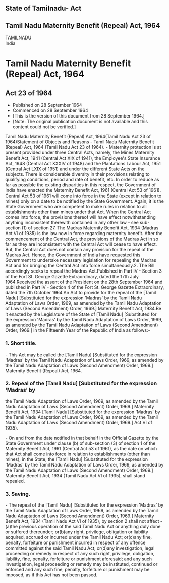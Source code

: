 ## State of Tamilnadu- Act

## Tamil Nadu Maternity Benefit (Repeal) Act, 1964

TAMILNADU  
India

# Tamil Nadu Maternity Benefit (Repeal) Act, 1964

## Act 23 of 1964

  * Published on 28 September 1964 
  * Commenced on 28 September 1964 
  * [This is the version of this document from 28 September 1964.] 
  * [Note: The original publication document is not available and this content could not be verified.] 

Tamil Nadu Maternity Benefit (Repeal) Act, 1964(Tamil Nadu Act 23 of
1964)Statement of Objects and Reasons - Tamil Nadu Maternity Benefit (Repeal)
Act, 1964 (Tamil Nadu Act 23 of 1964). - Maternity protection is at present
provided under three Central Acts, namely, the Mines Maternity Benefit Act,
1941 (Central Act XIX of 1941), the Employee's State Insurance Act, 1948
(Central Act XXXIV of 1948) and the Plantations Labour Act, 1951 (Central Act
LXIX of 1951) and under the different State Acts on the subjects. There is
considerable diversity in their provisions relating to qualifying conditions,
period and rate of benefit, etc. In order to reduce as far as possible the
existing disparities in this respect, the Government of India have enacted the
Maternity Benefit Act, 1961 (Central Act 53 of 1961). Central Act 53 of 1961
will come into force in the State (except in relation to mines) only on a date
to be notified by the State Government. Again, it is the State Government who
are competent to make rules in relation to all establishments other than mines
under that Act. When the Central Act comes into force, the provisions thereof
will have effect notwithstanding anything inconsistent therewith contained in
any other law - see sub-section (1) of section 27. The Madras Maternity
Benefit Act, 1934 (Madras Act VI of 1935) is the law now in force regarding
maternity benefit. After the commencement of the Central Act, the provisions
of the Madras Act in so far as they are inconsistent with the Central Act will
cease to have effect. But, the Central Act does not contain any provision for
the repeal of the Madras Act. Hence, the Government of India have requested
this Government to undertake necessary legislation for repealing the Madras
Act and for bringing the Central Act into force simultaneously.2\. The Bill
accordingly seeks to repeal the Madras Act.Published in Part IV - Section 3 of
the Fort St. George Gazette Extraordinary, dated the 17th July 1964.Received
the assent of the President on the 28th September 1964 and published in Part
IV - Section 4 of the Fort St. George Gazette Extraordinary, dated the 7th
October 1964.An Act to provide for the repeal of the [Tamil Nadu] [Substituted
for the expression 'Madras' by the Tamil Nadu Adaptation of Laws Order, 1969,
as amended by the Tamil Nadu Adaptation of Laws (Second Amendment) Order,
1969.] Maternity Benefit Act, 1934.Be it enacted by the Legislature of the
State of [Tamil Nadu] [Substituted for the expression 'Madras' by the Tamil
Nadu Adaptation of Laws Order, 1969, as amended by the Tamil Nadu Adaptation
of Laws (Second Amendment) Order, 1969.] in the Fifteenth Year of the Republic
of India as follows:-

### 1. Short title.

\- This Act may be called the [Tamil Nadu] [Substituted for the expression
'Madras' by the Tamil Nadu Adaptation of Laws Order, 1969, as amended by the
Tamil Nadu Adaptation of Laws (Second Amendment) Order, 1969.] Maternity
Benefit (Repeal) Act, 1964.

### 2. Repeal of the [Tamil Nadu] [Substituted for the expression 'Madras' by
the Tamil Nadu Adaptation of Laws Order, 1969, as amended by the Tamil Nadu
Adaptation of Laws (Second Amendment) Order, 1969.] Maternity Benefit Act,
1934 [Tamil Nadu] [Substituted for the expression 'Madras' by the Tamil Nadu
Adaptation of Laws Order, 1969, as amended by the Tamil Nadu Adaptation of
Laws (Second Amendment) Order, 1969.] Act VI of 1935).

\- On and from the date notified in that behalf in the Official Gazette by the
State Government under clause (b) of sub-section (3) of section 1 of the
Maternity Benefit Act, 1961 (Central Act 53 of 1961), as the date on which
that Act shall come into force in relation to establishments (other than
mines), in the State, the [Tamil Nadu] [Substituted for the expression
'Madras' by the Tamil Nadu Adaptation of Laws Order, 1969, as amended by the
Tamil Nadu Adaptation of Laws (Second Amendment) Order, 1969.] Maternity
Benefit Act, 1934 (Tamil Nadu Act VI of 1935), shall stand repealed.

### 3. Saving.

\- The repeal of the [Tamil Nadu] [Substituted for the expression 'Madras' by
the Tamil Nadu Adaptation of Laws Order, 1969, as amended by the Tamil Nadu
Adaptation of Laws (Second Amendment) Order, 1969.] Maternity Benefit Act,
1934 (Tamil Nadu Act VI of 1935), by section 2 shall not affect -(a)the
previous operation of the said Tamil Nadu Act or anything duly done or
suffered thereunder; or(b)any right, privilege, obligation or liability
acquired, accrued or incurred under the Tamil Nadu Act; or(c)any fine,
penalty, forfeiture or punishment incurred in respect of any offence committed
against the said Tamil Nadu Act; or(d)any investigation, legal proceeding or
remedy in respect of any such right, privilege, obligation, liability, fine,
penalty, forfeiture or punishment aforesaid; and any such investigation, legal
proceeding or remedy may be instituted, continued or enforced and any such
fine, penalty, forfeiture or punishment may be imposed, as if this Act has not
been passed.

